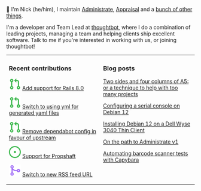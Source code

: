 👋 I'm Nick (he/him), I maintain [Administrate][1], [Appraisal][2] and a [bunch
of other things][3].

I'm a developer and Team Lead at [thoughtbot][4], where I do a combination of
leading projects, managing a team and helping clients ship excellent software.
Talk to me if you're interested in working with us, or joining thoughtbot!

<table><tr><td valign="top" width="50%">

### Recent contributions

<!-- contributions starts -->
![](icons/pull_request_open.svg) [Add support for Rails 8.0](https://github.com/thoughtbot/suspenders/pull/1239)

![](icons/pull_request_open.svg) [Switch to using yml for generated yaml files](https://github.com/thoughtbot/suspenders/pull/1246)

![](icons/pull_request_open.svg) [Remove dependabot config in favour of upstream](https://github.com/thoughtbot/suspenders/pull/1247)

![](icons/issue_open.svg) [Support for Propshaft](https://github.com/thoughtbot/administrate/issues/2709)

![](icons/pull_request_merged.svg) [Switch to new RSS feed URL](https://github.com/thoughtbot/.github/pull/4)

<!-- contributions ends -->
</td><td valign="top" width="50%">

### Blog posts

<!-- blog starts -->
[Two sides and four columns of A5: or a technique to help with too many projects](https://nickcharlton.net/posts/two-sides-and-four-columns-of-5-a-technique-to-help-with-too-many-projects.html)

[Configuring a serial console on Debian 12](https://nickcharlton.net/posts/configuring-serial-console-debian-12.html)

[Installing Debian 12 on a Dell Wyse 3040 Thin Client](https://nickcharlton.net/posts/installing-debian-12-dell-wyse-3040.html)

[On the path to Administrate v1](https://nickcharlton.net/posts/path-to-administate-v1.html)

[Automating barcode scanner tests with Capybara](https://nickcharlton.net/posts/automating-barcode-scanner-tests-with-capybara.html)

<!-- blog ends -->
</td></tr></table>

[1]: https://github.com/thoughtbot/administrate
[2]: https://github.com/thoughtbot/appraisal
[3]: https://github.com/nickcharlton?tab=repositories
[4]: https://thoughtbot.com

